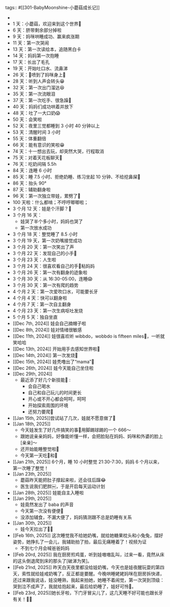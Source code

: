tags:: #[[301-BabyMoonshine-小蘑菇成长记]]

-
- 1 天：小蘑菇，欢迎来到这个世界🩷
- 6 天：脐带剩余部分掉啦
- 9 天：妈咪哄睡成功、赢来疯涨期
- 11 天：第一次哭闹
- 13 天：第一次读绘本，追随黑白卡
- 14 天：妈妈第一次抱睡
- 17 天：长出了毛孔
- 19 天：开始吐口水、流鼻涕
- 26 天：💩喷到了妈咪身上🤭
- 28 天：听到人声会转头😁
- 32 天：第一次出门溜达😆
- 35 天：第一次流眼泪
- 37 天：第一次吃手、很急躁🤣
- 40 天：妈妈们成功哄着并放下
- 48 天：吐了一大口奶😱
- 50 天：会笑啦
- 52 天：夜里三觉都睡到 3 小时 40 分钟以上
- 53 天：清醒时间 3 小时
- 55 天：体重翻倍
- 66 天：能有意识的笑啦😁
- 74 天：十一想出去玩，却突然大哭，行程取消
- 75 天：对着天花板聊天🤣
- 76 天：吃奶间隔 5.5h
- 84 天：连睡 6 小时
- 85 天：睡 7.5 小时、拒绝奶睡、练习坐起 10 分钟、不给挖鼻屎🤣
- 86 天：抬头 90°
- 87 天：辅助翻身啦
- 96 天：第一次独立带娃，累劈了🤣
- 100 天啦：什么都啃；不哼哼唧唧啦；
- 3 个月 12 天：娃是个汗脚？🤣
- 3 个月 16 天：
	- 娃哭了半个多小时，妈妈也哭了
	- 第一次放水成功
- 3 个月 18 天：整觉睡了 8.5 小时
- 3 个月 19 天，第一次奶嘴接觉成功
- 3 个月 20 天：第一次笑出了声
- 3 个月 22 天：发现自己的小手🤭
- 3 个月 23 天：人生啦
- 3 个月 24 天：很喜欢看自己的手🤣粘妈妈
- 3 个月 26 天：第一次有翻身的迹象啦
- 3 个月 30 天：从 16:30-05:00，连睡😱
- 3 个月 30 天：第一次有爬的趋势
- 4 个月 2 天：第一次爱吹口水，可能要长牙
- 4 个月 4 天：快可以翻身啦
- 4 个月 7 天：第一次自主翻身
- 4 个月 23 天：第一次生病呕吐发烧
- 5 个月 5 天：独自坐直
- [[Dec 7th, 2024]] 娃会自己摘帽子啦
- [[Dec 8th, 2024]] 娃对情绪很敏感
- [[Dec 11th, 2024]] 娃很喜欢听 wibbdo，wobbdo is fifteen miles🤣，一听就笑哈哈
- [[Dec 13th, 2024]] 开始用手去感知世界啦🤣
- [[Dec 14th, 2024]] 第一次发烧🤒
- [[Dec 15th, 2024]] 娃秃噜出了“mama”🤣
- [[Dec 26th, 2024]] 娃今天能自己坐住啦
- [[Dec 29th, 2024]]
	- 最近添了好几个新技能🤣 :
		- 会自己喝水
		- 自己和自己玩儿的时间更长
		- 开心或不开心都会呵呵，呵呵
		- 开始探索周围的环境
		- 还努力要爬🐸
- [[Jan 15th, 2025]]尝试站了几次，娃就不愿意做了🤣
- [[Jan 18th, 2025]]
	- 今天娃发生了好几件搞笑的事🤣用脚踢球踢的一个 666～
	- 跟她说亲亲妈妈，好像能听懂一样，会把脸贴在妈妈、妈咪和外婆的脸上[亲亲]～
	- 还开始能睡整觉啦🤩
	- 今天第一天吃🥦和🍓
- [[Jan 21th, 2025]] 6个月，睡 10 小时整觉 21:30-7:30，妈妈 6 个月以来，第一次睡了整觉！
- [[Jan 23th, 2025]]
	- 蘑菇昨天能把肚子撑起来啦，还会往后蹿😂
	- 医生说我们肥胖￼，于是开启每天运动计划
- [[Jan 28th, 2025]] 娃能自主入睡啦
- [[Jan 29th, 2025]]
	- 娃竟然发出了 baba 的声音
	- 今天第一次没有便便💩
	- 没添加辅食，不漏大便了，妈妈猜测跟不总是奶睡有关系
- [[Jan 30th, 2025]]
	- 娃今天拉出了🥦🤣
- [[Feb 16th, 2025]] 这次睡觉我不给她奶嘴，就给她糖果枕头和小兔兔，摆好姿势，她挣扎了一会儿，我辅助拍了拍，最后无痛睡着了！视频为证
	- 不到七个月会喊爸爸妈妈
- [[Feb 20rd, 2025]] 我在厨房煎鸡蛋，听到娃嗷嗷乱叫，过来一看，竟然从床的这头倒退爬到床的那头了[破涕为笑]。
- [[Feb 21nd, 2025]] 昨天白天夜里都没给娃奶嘴，今天也是娃夜醒玩耍的第四天，索性就给娃戒奶嘴了，反正都是要醒。今晚哄睡姥姥妈咪在厨房拆快递，还过来跟我说话，娃没睡熟，我起来拍她，她睡不着闹觉，第一次哭到顶级：哭到泣不成声了，我就给抱起来，最后给奶睡了，娃好可怜🥺。
- [[Feb 23rd, 2025]]她长牙啦，下门牙冒尖儿了，这几天睡不好可能也跟长牙有关！🤣🦷